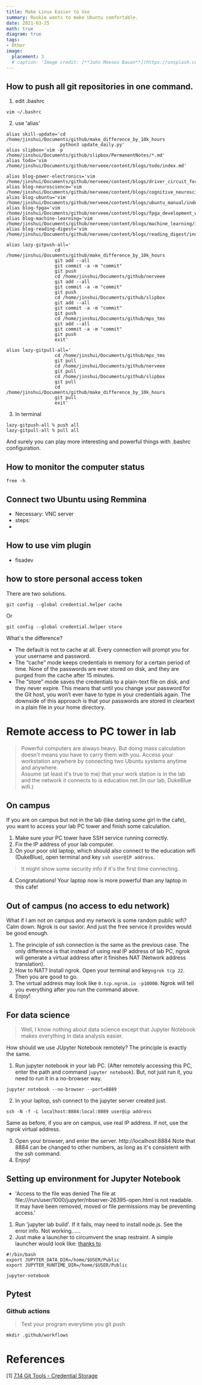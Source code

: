 ```yaml
---
title: Make Linux Easier to Use
summary: Rookie wants to make Ubuntu comfortable.
date: 2021-03-25
math: true
diagram: true
tags:
- Other
image:
  placement: 3
  # caption: 'Image credit: [**John Moeses Bauan**](https://unsplash.com/photos/OGZtQF8iC0g)'
---
```


## How to push all git repositories in one command. 
1. edit .bashrc 
```
vim ~/.bashrc
```
2. use 'alias' 

```
alias skill-update='cd /home/jinshui/Documents/github/make_difference_by_10k_hours
                    python3 update_daily.py'
alias slipbox='vim -p /home/jinshui/Documents/github/slipbox/PermanentNotes/*.md'
alias todo='vim /home/jinshui/Documents/github/nerveee/content/blogs/todo/index.md'

alias blog-power-electronics='vim /home/jinshui/Documents/github/nerveee/content/blogs/driver_circuit_for_wbg_devices/index.md'
alias blog-neuroscience='vim /home/jinshui/Documents/github/nerveee/content/blogs/cognitive_neuroscience/index.md'
alias blog-ubuntu='vim /home/jinshui/Documents/github/nerveee/content/blogs/ubuntu_manual/index.md'
alias blog-fpga='vim /home/jinshui/Documents/github/nerveee/content/blogs/fpga_development_with_sbrio_and_labview/index.md'
alias blog-machine-learning='vim /home/jinshui/Documents/github/nerveee/content/blogs/machine_learning/index.md'
alias blog-reading-digest='vim /home/jinshui/Documents/github/nerveee/content/blogs/reading_digest/index.md'

alias lazy-gitpush-all='
                  cd /home/jinshui/Documents/github/make_difference_by_10k_hours
                  git add --all
                  git commit -a -m "commit"
                  git push
                  cd /home/jinshui/Documents/github/nerveee
                  git add --all
                  git commit -a -m "commit"
                  git push
                  cd /home/jinshui/Documents/github/slipbox
                  git add --all
                  git commit -a -m "commit"
                  git push
                  cd /home/jinshui/Documents/github/mps_tms
                  git add --all
                  git commit -a -m "commit"
                  git push
                  exit'

alias lazy-gitpull-all='
                  cd /home/jinshui/Documents/github/mps_tms
                  git pull
                  cd /home/jinshui/Documents/github/nerveee
                  git pull
                  cd /home/jinshui/Documents/github/slipbox
                  git pull
                  cd /home/jinshui/Documents/github/make_difference_by_10k_hours
                  git pull
                  exit'
```
3. In terminal
```
lazy-gitpush-all % push all
lazy-gitpull-all % pull all
```

And surely you can play more interesting and powerful things with .bashrc configuration. 



## How to monitor the computer status
```
free -h
```

## Connect two Ubuntu using Remmina
- Necessary: VNC server
- steps:
-


## How to use vim plugin
- fisadev

## how to store personal access token 
There are two solutions. 
```
git config --global credential.helper cache
```
Or
```
git config --global credential.helper store
```
What's the difference?

- The default is not to cache at all. Every connection will prompt you for your username and password.
- The “cache” mode keeps credentials in memory for a certain period of time. None of the passwords are ever stored on disk, and they are purged from the cache after 15 minutes.
- The “store” mode saves the credentials to a plain-text file on disk, and they never expire. This means that until you change your password for the Git host, you won’t ever have to type in your credentials again. The downside of this approach is that your passwords are stored in cleartext in a plain file in your home directory.

# Remote access to PC tower in lab
> Powerful computers are always heavy. But doing mass calculation doesn't means you have to carry them with you. Access your workstation anywhere by connecting two Ubuntu systems anytime and anywhere.<br>
> Assume (at least it's true to me) that your work station is in the lab and the network it connects to is education net.(In our lab, DukeBlue wifi.)

## On campus
If you are on campus but not in the lab (like dating some girl in the cafe), you want to access your lab PC tower and finish some calculation. 
1. Make sure your PC tower have SSH service running correctly. 
2. Fix the IP address of your lab computer. 
3. On your poor old laptop, which should also connect to the education wifi (DukeBlue), open terminal and key `ssh user@IP address`. 
> It might show some security info if it's the first time connecting. 
4. Congratulations! Your laptop now is more powerful than any laptop in this cafe!

## Out of campus (no access to edu network)
What if I am not on campus and my network is some random public wifi? Calm down. Ngrok is our savior. And just the free service it provides would be good enough. 
1. The principle of ssh connection is the same as the previous case. The only difference is that instead of using real IP address of lab PC, ngrok will generate a virtual address after it finishes NAT (Network address translation). 
2. How to NAT? Install ngrok. Open your terminal and key`ngrok tcp 22`. Then you are good to go. 
3. The virtual address may look like `0.tcp.ngrok.io -p10000`. Ngrok will tell you everything after you run the command above. 
4. Enjoy!

## For data science 
> Well, I know nothing about data science except that Jupyter Notebook makes everything in data analysis easier. 

How should we use JUpyter Notebook remotely? The principle is exactly the same. 
1. Run jupyter notebook in your lab PC. (After remotely accessing this PC, enter the path and command `jupyter notebook`). But, not just run it, you need to run it in a no-browser way. 
```
jupyter notebook --no-browser --port=8889
```
2. In your laptop, ssh connect to the jupyter server created just. 
```
ssh -N -f -L localhost:8884:local:8889 user@ip address
```
Same as before, if you are on campus, use real IP address. If not, use the ngrok virtual address. 

3. Open your browser, and enter the server. http://localhost:8884
Note that 8884 can be changed to other numbers, as long as it's consistent with the ssh command. 
4. Enjoy!

## Setting up environment for Jupyter Notebook
- 'Access to the file was denied The file at file:///run/user/1000/jupyter/nbserver-26395-open.html is not readable. It may have been removed, moved or file permissions may be preventing access.'<br>
1. Run 'jupyter lab build'. If it fails, may need to install node.js. See the error info. Not working......
2. Just make a launcher to circumvent the snap restraint. A simple launcher would look like:
[thanks to](https://askubuntu.com/questions/1389798/how-to-correctly-configure-snapd-firefox-to-open-local-html-file-generated-by)
```
#!/bin/bash
export JUPYTER_DATA_DIR=/home/$USER/Public
export JUPYTER_RUNTIME_DIR=/home/$USER/Public

jupyter-notebook
```

## Pytest 
### Github actions
> Test your program everytime you git push
```
mkdir .github/workflows
```

# References
[1] [7.14 Git Tools - Credential Storage](https://git-scm.com/book/en/v2/Git-Tools-Credential-Storage)
